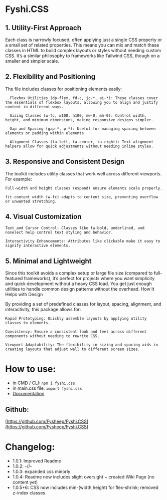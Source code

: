 # Fyshi.CSS
## 1. Utility-First Approach

Each class is narrowly focused, often applying just a single CSS property or a small set of related properties. This means you can mix and match these classes in HTML to build complex layouts or styles without needing custom CSS. It’s a similar philosophy to frameworks like Tailwind CSS, though on a smaller and simpler scale.

## 2. Flexibility and Positioning

The file includes classes for positioning elements easily:

      Flexbox Utilities (dp-flex, fd-c, jc-*, ai-*): These classes cover the essentials of flexbox layouts, allowing you to align and justify content in different ways.

      Sizing Classes (w-fc, w100, h100, mw-0, mh-0): Control width, height, and minimum dimensions, making responsive designs simpler.

      Gap and Spacing (gap-*, p-*): Useful for managing spacing between elements or padding within elements.

      Alignment Classes (ta-left, ta-center, ta-right): Text alignment helpers allow for quick adjustments without needing inline styles.
## 3. Responsive and Consistent Design

The toolkit includes utility classes that work well across different viewports. For example:

    Full-width and height classes (expand) ensure elements scale properly.

    fit-content width (w-fc) adapts to content size, preventing overflow or unwanted stretching.

## 4. Visual Customization

    Text and Cursor Control: Classes like fw-bold, underlined, and noselect help control text styling and behavior.

    Interactivity Enhancements: Attributes like clickable make it easy to signify interactive elements.

## 5. Minimal and Lightweight

Since this toolkit avoids a complex setup or large file size (compared to full-featured frameworks), it’s perfect for projects where you want simplicity and quick development without a heavy CSS load. You get just enough utilities to handle common design patterns without the overhead.
How It Helps with Design

By providing a set of predefined classes for layout, spacing, alignment, and interactivity, this package allows for:

    Rapid Prototyping: Quickly assemble layouts by applying utility classes to elements.

    Consistency: Ensure a consistent look and feel across different components without needing to rewrite CSS.

    Viewport Adaptability: The flexibility in sizing and spacing aids in creating layouts that adjust well to different screen sizes.

# How to use:
- in CMD / CLI: `npm i fyshi.css`
- in main.css file: `import fyshi.css`
- [Documentation](https://github.com/Fysheep/Fyshi.CSS/wiki)

## Github:
[https://github.com/Fysheep/Fyshi.CSS](https://github.com/Fysheep/Fyshi.CSS)

# Changelog:

- 1.0.1: Improved Readme
- 1.0.2: -//-
- 1.0.3: expanded css minorly
- 1.0.4: Readme now includes slight oversight + created Wiki Page (no content yet)
- 1.0.5+6: CSS now includes min-(width,height) for flex-shrink; removed z-index classes 